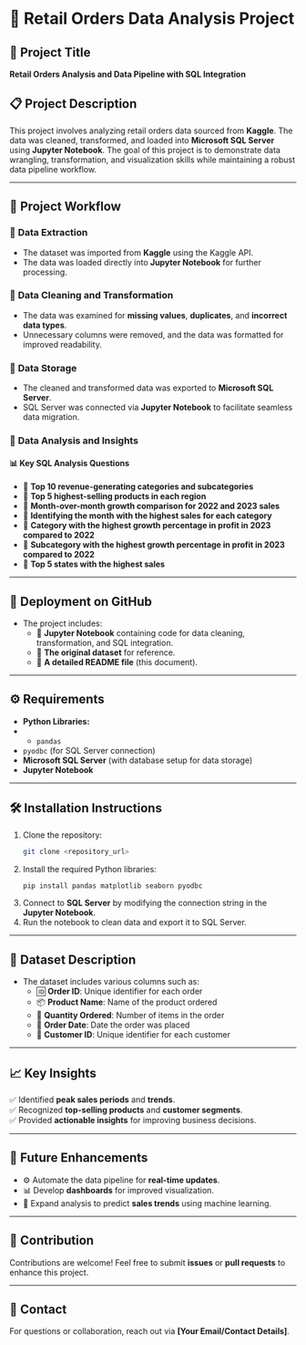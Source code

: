 # 🛒 **Retail Orders Data Analysis Project**

## 🎯 **Project Title**
**Retail Orders Analysis and Data Pipeline with SQL Integration**

## 📋 **Project Description**
This project involves analyzing retail orders data sourced from **Kaggle**. The data was cleaned, transformed, and loaded into **Microsoft SQL Server** using **Jupyter Notebook**. The goal of this project is to demonstrate data wrangling, transformation, and visualization skills while maintaining a robust data pipeline workflow.

---

## 🚀 **Project Workflow**
### 🔹 **Data Extraction**
- The dataset was imported from **Kaggle** using the Kaggle API.
- The data was loaded directly into **Jupyter Notebook** for further processing.

### 🔹 **Data Cleaning and Transformation**
- The data was examined for **missing values**, **duplicates**, and **incorrect data types**.
- Unnecessary columns were removed, and the data was formatted for improved readability.

### 🔹 **Data Storage**
- The cleaned and transformed data was exported to **Microsoft SQL Server**.
- SQL Server was connected via **Jupyter Notebook** to facilitate seamless data migration.

### 🔹 **Data Analysis and Insights**
#### 📊 **Key SQL Analysis Questions**
- 🔸 **Top 10 revenue-generating categories and subcategories**
- 🔸 **Top 5 highest-selling products in each region**
- 🔸 **Month-over-month growth comparison for 2022 and 2023 sales**
- 🔸 **Identifying the month with the highest sales for each category**
- 🔸 **Category with the highest growth percentage in profit in 2023 compared to 2022**
- 🔸 **Subcategory with the highest growth percentage in profit in 2023 compared to 2022**
- 🔸 **Top 5 states with the highest sales**

---

## 📂 **Deployment on GitHub**
- The project includes:
  - 📒 **Jupyter Notebook** containing code for data cleaning, transformation, and SQL integration.
  - 📁 **The original dataset** for reference.
  - 📝 **A detailed README file** (this document).

---

## ⚙️ **Requirements**
- **Python Libraries:**
-  - `pandas`
 - `pyodbc` (for SQL Server connection)
- **Microsoft SQL Server** (with database setup for data storage)
- **Jupyter Notebook**

---

## 🛠️ **Installation Instructions**
1. Clone the repository:
   ```bash
   git clone <repository_url>
   ```
2. Install the required Python libraries:
   ```bash
   pip install pandas matplotlib seaborn pyodbc
   ```
3. Connect to **SQL Server** by modifying the connection string in the **Jupyter Notebook**.
4. Run the notebook to clean data and export it to SQL Server.

---

## 📑 **Dataset Description**
- The dataset includes various columns such as:
  - 🆔 **Order ID**: Unique identifier for each order
  - 📦 **Product Name**: Name of the product ordered
  - 🔢 **Quantity Ordered**: Number of items in the order
  - 📅 **Order Date**: Date the order was placed
  - 👤 **Customer ID**: Unique identifier for each customer

---

## 📈 **Key Insights**
✅ Identified **peak sales periods** and **trends**.  
✅ Recognized **top-selling products** and **customer segments**.  
✅ Provided **actionable insights** for improving business decisions.  

---

## 🔮 **Future Enhancements**
- ⚙️ Automate the data pipeline for **real-time updates**.
- 📊 Develop **dashboards** for improved visualization.
- 🧠 Expand analysis to predict **sales trends** using machine learning.

---

## 🤝 **Contribution**
Contributions are welcome! Feel free to submit **issues** or **pull requests** to enhance this project.

---

## 📧 **Contact**
For questions or collaboration, reach out via **[Your Email/Contact Details]**.
